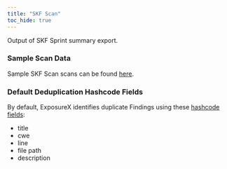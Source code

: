 ```yaml
---
title: "SKF Scan"
toc_hide: true
---
```

Output of SKF Sprint summary export.

### Sample Scan Data
Sample SKF Scan scans can be found [here](https://github.com/ExposureX/django-ExposureX/tree/master/unittests/scans/skf).

### Default Deduplication Hashcode Fields
By default, ExposureX identifies duplicate Findings using these [hashcode fields](https://docs.exposurex.com/en/working_with_findings/finding_deduplication/about_deduplication/):

- title
- cwe
- line
- file path
- description
